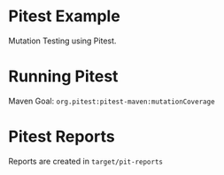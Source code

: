 # Pitest Example
Mutation Testing using Pitest.

# Running Pitest

Maven Goal: `org.pitest:pitest-maven:mutationCoverage`

# Pitest Reports
Reports are created in `target/pit-reports`
